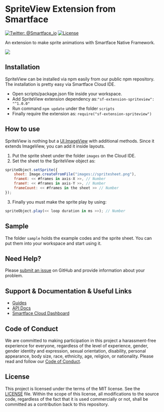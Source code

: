 # SpriteView Extension from Smartface
[![Twitter: @Smartface_io](https://img.shields.io/badge/contact-@Smartface_io-blue.svg?style=flat)](https://twitter.com/smartface_io)
[![License](https://img.shields.io/badge/license-MIT-green.svg?style=flat)](https://raw.githubusercontent.com/smartface/sf-extension-spriteview/master/LICENSE)

An extension to make sprite animations with Smartface Native Framework.

![](https://raw.githubusercontent.com/smartface/sf-extension-spriteview/master/braid.gif)

## Installation
SpriteView can be installed via npm easily from our public npm repository. The installation is pretty easy via Smartface Cloud IDE.

- Open scripts/package.json file inside your workspace.
- Add SpriteView extension dependency as:`"sf-extension-spriteview": "^1.0.0"`
- Run command `npm update` under the folder `scripts`
- Finally require the extension as: `require("sf-extension-spriteview")`

## How to use
SpriteView is nothing but a [UI.ImageView](http://ref.smartface.io/#!/api/UI.ImageView) with additional methods. Since it extends ImageView, you can add it inside layouts.

1) Put the sprite sheet under the folder `images` on the Cloud IDE. 
2) Set the sheet to the SpriteView object as:
```javascript
spriteObject.setSprite({
	sheet: Image.createFromFile("images://spritesheet.png"),
	frameX: << #frames in axis-X >>, // Number
	frameY: << #frames in axis-Y >>, // Number
	frameCount: << #frames in the sheet >> // Number
});
```
3) Finally you must make the sprite play by using:
```javascript
spriteObject.play(<< loop duration in ms >>); // Number
```

## Sample
The folder `sample` holds the example codes and the sprite sheet. You can put them into your workspace and start using it. 

## Need Help?

Please [submit an issue](https://github.com/smartface/sf-extension-spriteview/issues) on GitHub and provide information about your problem.

## Support & Documentation & Useful Links
- [Guides](https://developer.smartface.io/)
- [API Docs](http://ref.smartface.io/)
- [Smartface Cloud Dashboard](https://cloud.smartface.io)

## Code of Conduct
We are committed to making participation in this project a harassment-free experience for everyone, regardless of the level of experience, gender, gender identity and expression, sexual orientation, disability, personal appearance, body size, race, ethnicity, age, religion, or nationality.
Please read and follow our [Code of Conduct](https://github.com/smartface/sf-extension-spriteview/blob/master/CODE_OF_CONDUCT.md).

## License

This project is licensed under the terms of the MIT license. See the [LICENSE](https://raw.githubusercontent.com/smartface/sf-extension-spriteview/master/LICENSE) file. Within the scope of this license, all modifications to the source code, regardless of the fact that it is used commercially or not, shall be committed as a contribution back to this repository.
